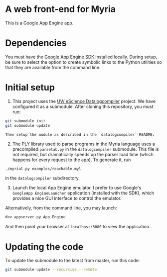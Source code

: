 A web front-end for Myria
=========================

This is a Google App Engine app.

# Dependencies

You must have the [Google App Engine SDK](https://developers.google.com/appengine/downloads) installed locally.  During setup, be sure to select the option to create symbolic links to the Python utilities so that they are available from the command line.

# Initial setup
1. This project uses the [UW eScience Datalogcompiler](https://github.com/uwescience/datalogcompiler) project. We have configured it as a submodule. After cloning this repository, you must run:

  ```sh
  git submodule init
  git submodule update
  ```
  
    Then setup the module as described in the `datalogcompiler` README.
  
2. The PLY library used to parse programs in the Myria language uses a precompiled `parsetab.py` in the `datalogcompiler` submodule. This file is not required, but dramatically speeds up the parser load time (which happens for every request to the app). To generate it, run

  ```sh
  ./myrial.py examples/reachable.myl
  ```
  
  in the `datalogcompiler` subdirectory.
  
3. Launch the local App Engine emulator. I prefer to use Google's `GoogleApp EngineLauncher` application (installed with the SDK), which provides a nice GUI interface to control the emulator. 

  Alternatively, from the command line, you may launch:
  
  ```sh
  dev_appserver.py App Engine
  ```

  And then point your browser at `localhost:8080` to view the application.

# Updating the code

To update the submodule to the latest from master, run this code:

```sh
git submodule update --recursive --remote
```
